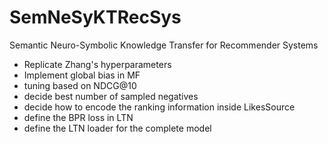# SemNeSyKTRecSys
Semantic Neuro-Symbolic Knowledge Transfer for Recommender Systems

- Replicate Zhang's hyperparameters
- Implement global bias in MF
- tuning based on NDCG@10
- decide best number of sampled negatives
- decide how to encode the ranking information inside LikesSource
- define the BPR loss in LTN
- define the LTN loader for the complete model